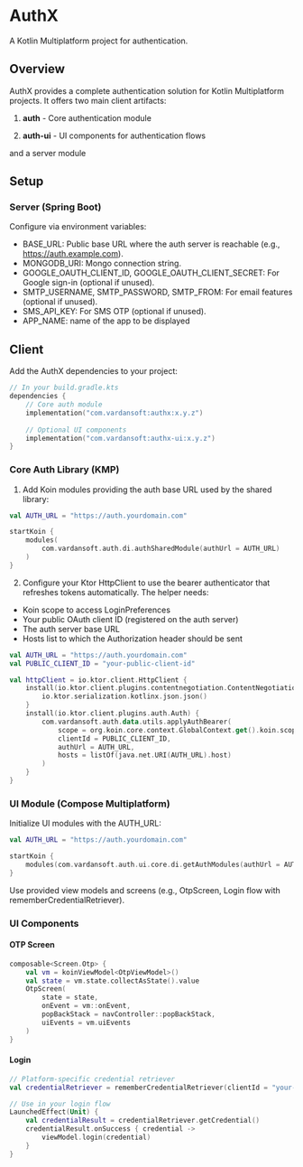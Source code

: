 # AuthX

A Kotlin Multiplatform project for authentication.

## Overview

AuthX provides a complete authentication solution for Kotlin Multiplatform projects. It offers two main client artifacts:

1. **auth** - Core authentication module

2. **auth-ui** - UI components for authentication flows

and a server module

## Setup

### Server (Spring Boot)

Configure via environment variables:
- BASE_URL: Public base URL where the auth server is reachable (e.g., https://auth.example.com).
- MONGODB_URI: Mongo connection string.
- GOOGLE_OAUTH_CLIENT_ID, GOOGLE_OAUTH_CLIENT_SECRET: For Google sign-in (optional if unused).
- SMTP_USERNAME, SMTP_PASSWORD, SMTP_FROM: For email features (optional if unused).
- SMS_API_KEY: For SMS OTP (optional if unused).
- APP_NAME: name of the app to be displayed


## Client
Add the AuthX dependencies to your project:

```kotlin
// In your build.gradle.kts
dependencies {
    // Core auth module
    implementation("com.vardansoft:authx:x.y.z")
    
    // Optional UI components
    implementation("com.vardansoft:authx-ui:x.y.z")
}
```

### Core Auth Library (KMP)

1) Add Koin modules providing the auth base URL used by the shared library:

```kotlin
val AUTH_URL = "https://auth.yourdomain.com"

startKoin {
    modules(
        com.vardansoft.auth.di.authSharedModule(authUrl = AUTH_URL)
    )
}
```

2) Configure your Ktor HttpClient to use the bearer authenticator that refreshes tokens automatically. The helper needs:
- Koin scope to access LoginPreferences
- Your public OAuth client ID (registered on the auth server)
- The auth server base URL
- Hosts list to which the Authorization header should be sent

```kotlin
val AUTH_URL = "https://auth.yourdomain.com"
val PUBLIC_CLIENT_ID = "your-public-client-id"

val httpClient = io.ktor.client.HttpClient {
    install(io.ktor.client.plugins.contentnegotiation.ContentNegotiation) {
        io.ktor.serialization.kotlinx.json.json()
    }
    install(io.ktor.client.plugins.auth.Auth) {
        com.vardansoft.auth.data.utils.applyAuthBearer(
            scope = org.koin.core.context.GlobalContext.get().koin.scopeRegistry.rootScope,
            clientId = PUBLIC_CLIENT_ID,
            authUrl = AUTH_URL,
            hosts = listOf(java.net.URI(AUTH_URL).host)
        )
    }
}
```

### UI Module (Compose Multiplatform)

Initialize UI modules with the AUTH_URL:

```kotlin
val AUTH_URL = "https://auth.yourdomain.com"

startKoin {
    modules(com.vardansoft.auth.ui.core.di.getAuthModules(authUrl = AUTH_URL))
}
```

Use provided view models and screens (e.g., OtpScreen, Login flow with rememberCredentialRetriever).


### UI Components

#### OTP Screen

```kotlin
composable<Screen.Otp> {
    val vm = koinViewModel<OtpViewModel>()
    val state = vm.state.collectAsState().value
    OtpScreen(
        state = state,
        onEvent = vm::onEvent,
        popBackStack = navController::popBackStack,
        uiEvents = vm.uiEvents
    )
}
```

#### Login

```kotlin
// Platform-specific credential retriever
val credentialRetriever = rememberCredentialRetriever(clientId = "your-client-id")

// Use in your login flow
LaunchedEffect(Unit) {
    val credentialResult = credentialRetriever.getCredential()
    credentialResult.onSuccess { credential ->
        viewModel.login(credential)
    }
}
```
